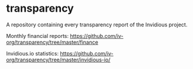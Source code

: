 # transparency

A repository containing every transparency report of the Invidious project.


Monthly financial reports: https://github.com/iv-org/transparency/tree/master/finance

Invidious.io statistics: https://github.com/iv-org/transparency/tree/master/invidious-io/
